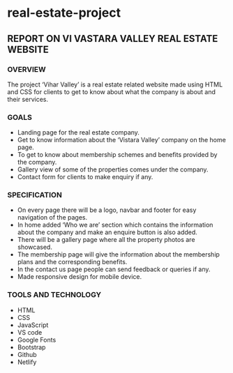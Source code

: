 # real-estate-project

## REPORT ON VI VASTARA VALLEY REAL ESTATE WEBSITE


### OVERVIEW
The project ‘Vihar Valley’ is a real estate related website made using HTML and CSS for clients to get to know about what the company is about and their services.

### GOALS
- Landing page for the real estate company.
- Get to know information about the ‘Vistara Valley’ company on the home page.
- To get to know about membership schemes and benefits provided by the company.
- Gallery view of some of the properties comes under the company.
- Contact form for clients to make enquiry if any.

### SPECIFICATION
- On every page there will be a logo, navbar and footer for easy navigation of the pages.
- In home added ‘Who we are’ section which contains the information about the company and make an enquire button is also added.
- There will be a gallery page where all the property photos are showcased.
- The membership page will give the information about the membership plans and the corresponding benefits.
- In the contact us page people can send feedback or queries if any.
- Made responsive design for mobile device.

### TOOLS AND TECHNOLOGY
- HTML
- CSS
- JavaScript
- VS code
- Google Fonts
- Bootstrap
- Github
- Netlify

